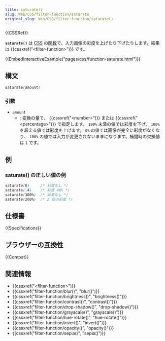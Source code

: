 ```yaml
---
title: saturate()
slug: Web/CSS/filter-function/saturate
original_slug: Web/CSS/filter-function/saturate()
---
```


{{CSSRef}}

**`saturate()`** は [CSS](/ja/docs/Web/CSS) の[関数](/ja/docs/Web/CSS/CSS_Functions)で、入力画像の彩度を上げたり下げたりします。結果は {{cssxref("&lt;filter-function&gt;")}} です。

{{EmbedInteractiveExample("pages/css/function-saturate.html")}}

## 構文

```css
saturate(amount)
```

### 引数

- `amount`
  - : 変換の量で、 {{cssxref("&lt;number&gt;")}} または {{cssxref("&lt;percentage&gt;")}} で指定します。 `100%` 未満の値では彩度を下げ、 `100%` を超える値では彩度を上げます。 `0%` の値では画像が完全に彩度がなくなり、 `100%` の値では入力が変更されないままになります。補間時の欠損値は `1` です。

## 例

### saturate() の正しい値の例

```css
saturate(0)     /* 彩度なし */
saturate(.4)    /* 彩度 40% */
saturate(100%)  /* 効果なし */
saturate(200%)  /* 2 倍の彩度 */
```

## 仕様書

{{Specifications}}

## ブラウザーの互換性

{{Compat}}

## 関連情報

- {{cssxref("&lt;filter-function&gt;")}}
- {{cssxref("filter-function/blur()", "blur()")}}
- {{cssxref("filter-function/brightness()", "brightness()")}}
- {{cssxref("filter-function/contrast()", "contrast()")}}
- {{cssxref("filter-function/drop-shadow()", "drop-shadow()")}}
- {{cssxref("filter-function/grayscale()", "grayscale()")}}
- {{cssxref("filter-function/hue-rotate()", "hue-rotate()")}}
- {{cssxref("filter-function/invert()", "invert()")}}
- {{cssxref("filter-function/opacity()", "opacity()")}}
- {{cssxref("filter-function/sepia()", "sepia()")}}
